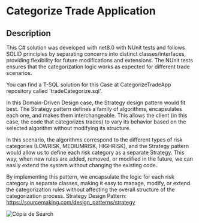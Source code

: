 # Categorize Trade Application
## Description
This C# solution was developed with net8.0 with NUnit tests and follows SOLID principles by separating concerns into distinct classes/interfaces, 
providing flexibility for future modifications and extensions. 
The NUnit tests ensures that the categorization logic works as expected for different trade scenarios.

You can find a T-SQL solution for this Case at CategorizeTradeApp repository called 'tradeCategorize.sql'.

In this Domain-Driven Design case, the Strategy design pattern would fit best. The Strategy pattern defines a family of algorithms, encapsulates each one, and makes them interchangeable. 
This allows the client (in this case, the code that categorizes trades) to vary its behavior based on the selected algorithm without modifying its structure.

In this scenario, the algorithms correspond to the different types of risk categories (LOWRISK, MEDIUMRISK, HIGHRISK), and the Strategy pattern would allow us to define each risk category as a separate Strategy. 
This way, when new rules are added, removed, or modified in the future, we can easily extend the system without changing the existing code.

By implementing this pattern, we encapsulate the logic for each risk category in separate classes, making it easy to manage, modify, 
or extend the categorization rules without affecting the overall structure of the categorization process.
Strategy Design Pattern: https://sourcemaking.com/design_patterns/strategy


![Cópia de Search](https://github.com/Gustavo-Fortunato/CategorizeTradeApp/assets/67340658/a5bd2763-9a3a-4145-b28e-240efdaddffe)
